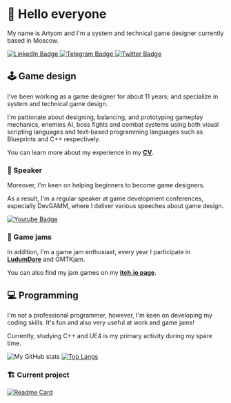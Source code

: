 # 👋 Hello everyone

My name is Artyom and I'm a system and technical game designer currently based in Moscow.

<div id="badges">
  <a href="https://www.linkedin.com/in/trickyfatcat/?locale=en_US">
    <img src="https://img.shields.io/badge/LinkedIn-blue?style=for-the-badge&logo=linkedin&logoColor=white" alt="LinkedIn Badge"/>
  </a>
    <a href="https://t.me/Tricky_Fat_Cat">
    <img src="https://img.shields.io/badge/Telegram-white?style=for-the-badge&logo=telegram&logoColor=white" alt="Telegram Badge"/>
  </a>
  <a href="https://twitter.com/tricky_fat_cat">
    <img src="https://img.shields.io/badge/Twitter-blue?style=for-the-badge&logo=twitter&logoColor=white" alt="Twitter Badge"/>
  </a>
</div>

## 🕹️ Game design

I've been working as a game designer for about 11 years; and specialize in system and technical game design.

I'm pattionate about designing, balancing, and prototyping gameplay mechanics, enemies AI, boss fights and combat systems using both visual scripting languages and text-based programming languages such as Blueprints and C++ respectively.

You can learn more about my experience in my [**CV**](https://drive.google.com/file/d/1cWguLDwXgFBUwuQruIbkiXVI8ffUWL8N/view?usp=sharing).

### :loudspeaker: Speaker

Moreover, I'm keen on helping beginners to become game designers.

As a result, I'm a regular speaker at game development conferences, especially DevGAMM, where I deliver various speeches about game design.

<div>
   <a href="https://www.youtube.com/playlist?list=PLcDX4SqmBXSaU2gT3GPxh41Jmy2HMpeLX">
    <img src="https://img.shields.io/badge/My Speeches-red?style=for-the-badge&logo=youtube&logoColor=white" alt="Youtube Badge"/>
  </a>
</div>

### :space_invader: Game jams

In addition, I'm a game jam enthusiast, every year I participate in [**LudumDare**](https://ldjam.com/users/tricky-fat-cat/games) and GMTKjam.

You can also find my jam games on my [**itch.io page**](https://tricky-fat-cat.itch.io/).

## 💻 Programming

I'm not a professional programmer, however, I'm keen on developing my coding skills. It's fun and also very useful at work and game jams!

Currently, studying C++ and UE4 is my primary activity during my spare time.

![My GitHub stats](https://github-readme-stats.vercel.app/api?username=TrickyFatCat&show_icons=true&theme=radical&line_height=27)
[![Top Langs](https://github-readme-stats.vercel.app/api/top-langs/?username=TrickyFatCat&theme=radical&langs_count=3)](https://github.com/TrickyFatCat/github-readme-stats)

### :building_construction:	Current project

[![Readme Card](https://github-readme-stats.vercel.app/api/pin/?username=TrickyFatCat&repo=TrickyPrototyping&theme=radical)](https://github.com/TrickyFatCat/TrickyPrototyping)
